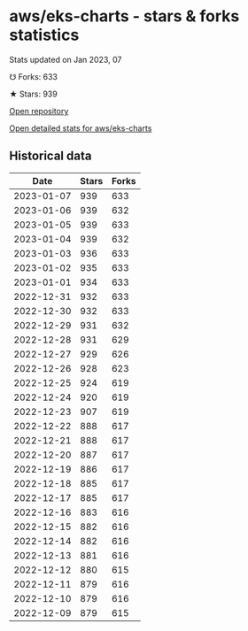 # aws/eks-charts - stars & forks statistics

Stats updated on Jan 2023, 07

☋ Forks: 633

★ Stars: 939

[Open repository](https://github.com/aws/eks-charts)

[Open detailed stats for aws/eks-charts](https://reviewgithub.com/rep/aws/eks-charts)

## Historical data
| Date | Stars | Forks |
|------|-------|-------|
| 2023-01-07 | 939 | 633 | 
| 2023-01-06 | 939 | 632 | 
| 2023-01-05 | 939 | 633 | 
| 2023-01-04 | 939 | 632 | 
| 2023-01-03 | 936 | 633 | 
| 2023-01-02 | 935 | 633 | 
| 2023-01-01 | 934 | 633 | 
| 2022-12-31 | 932 | 633 | 
| 2022-12-30 | 932 | 633 | 
| 2022-12-29 | 931 | 632 | 
| 2022-12-28 | 931 | 629 | 
| 2022-12-27 | 929 | 626 | 
| 2022-12-26 | 928 | 623 | 
| 2022-12-25 | 924 | 619 | 
| 2022-12-24 | 920 | 619 | 
| 2022-12-23 | 907 | 619 | 
| 2022-12-22 | 888 | 617 | 
| 2022-12-21 | 888 | 617 | 
| 2022-12-20 | 887 | 617 | 
| 2022-12-19 | 886 | 617 | 
| 2022-12-18 | 885 | 617 | 
| 2022-12-17 | 885 | 617 | 
| 2022-12-16 | 883 | 616 | 
| 2022-12-15 | 882 | 616 | 
| 2022-12-14 | 882 | 616 | 
| 2022-12-13 | 881 | 616 | 
| 2022-12-12 | 880 | 615 | 
| 2022-12-11 | 879 | 616 | 
| 2022-12-10 | 879 | 616 | 
| 2022-12-09 | 879 | 615 | 

